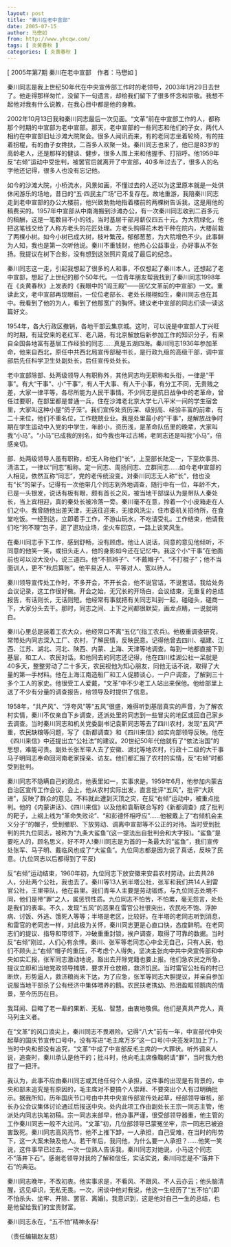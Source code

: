 ```yaml
---
layout: post
title: "秦川在老中宣部"
date: 2005-07-15
author: 马懋如
from: http://www.yhcqw.com/
tags: [ 炎黄春秋 ]
categories: [ 炎黄春秋 ]
---
```



[ 2005年第7期 秦川在老中宣部　作者：马懋如 ]


秦川同志是我上世纪50年代在中央宣传部工作时的老领导，2003年1月29日去世了。他走得那样匆忙，没留下一句遗言，却给我们留下了很多怀念和崇敬。我想不起他对我有什么说教，在我心目中都是他的身教。


2002年10月13日我和秦川同志最后一次见面。“文革”前在中宣部工作的人，都称那个时期的中宣部为老中宣部。那天，老中宣部的一些同志和他们的子女，两代人相约在中宣部旧址沙滩大院聚会。很多人闻讯而来，有的老同志坐着轮椅，有的拄着拐棍，有的由子女搀扶，二百多人欢聚一处。秦川同志也来了，他已是83岁的高龄老人，还是那样的健谈、健步，很多人围上来和他握手、打招呼。他1959年反“右倾”运动中受批判，被罢官后就离开了中宣部，40多年过去了，很多人的名字他还记得，很多人也没有忘记他。


如今的沙滩大院，小桥流水，风景如画，不懂过去的人还以为这里原本就是一处供休闲游乐的场地，昔日的“五·四民主广场”已不复存在。故地重游，我陪秦川同志走到老中宣部的办公大楼前，他兴致勃勃地指着楼前的两棵树告诉我，这是用他的稿费买的。1957年中宣部从中南海搬到沙滩办公，有一次秦川同志收到二百多元的稿酬，这是一笔数目不小的钱，当时基层干部月薪仅四五十元。为大院绿化，他把这笔钱交给了人称方老头的花匠处理。方老头购得花木若干种在院内，大楼前栽了两棵小树。如今小树已成大树，枝叶繁茂，郁郁葱葱，为大院增色不少。此事鲜为人知，我也是第一次听他说。秦川不重钱财，他热心公益事业，办好事从不张扬。我提议在树下合影，没有想到这张照片竟成了最后的纪念。


秦川同志这一走，引起我想起了很多的人和事，不仅想起了秦川本人，还想起了老中宣部，想起了上世纪的那个50年代。一位青年朋友帮我找到了秦川同志1998年在《炎黄春秋》上发表的《我眼中的“阎王殿”——回忆文革前的中宣部》一文。重读此文，老中宣部再现眼前，一位位老部长、老处长栩栩如生，秦川同志也在其中。我看到了他的为人，看到了他那宽广的胸怀。建议老中宣部的同志们读一读这篇好文。


1954年，各大行政区撤销，各地干部云集京城。这时，可以说是中宣部人丁兴旺的时期，有延安来的老红军、老八路，有北京解放后新参加工作的知识分子，有来自全国各地富有基层工作经验的同志……真是五湖四海。秦川同志1936年参加革命，他来自西北，原任中共西北局宣传部秘书长，是行政九级的高级干部，调中宣部后先任科学卫生处副处长，后任宣传处处长。


老中宣部除部、处两级领导人有职称外，其他同志均无职称和头衔，一律是“干事”。有大“干事”、小“干事”，有人干大事、有人干小事，有分工不同，无贵贱之差，大家一律平等，各尽所能为人民干事情。不少同志是抗日战争中的老革命，曾任过要职，在部里都是普通一兵，住在沙滩老北京大学七八平米一间的学生宿舍里，大家叫这种小屋“鸽子笼”。我们宣传处资历深、级别高、经验丰富的前辈，有二十来位，他们不重名位，工作兢兢业业。我是处里最小的“干事”，是解放战争时期在学生运动中入党的中学生，年龄小，资历浅，是革命队伍里的晚辈，大家叫我“小马”。“小马”已成我的别名，如今我也年过古稀，老同志还是叫我“小马”，倍感亲切。


部、处两级领导人虽有职称，却无人称他们“长”，上至部长陆定一，下至炊事员、清洁工，一律以“同志”相称。定一同志、周扬同志、立群同志……如今老中宣部的人相见，依然互称“同志”，党的老传统没变。对秦川同志无人称“长”，他也没有“长”的架子。记得有一次他带几个同志到外地调查，随行中有一位，年龄不大，已是一头银发，说话有板有眼，颇有首长之风，被当地干部误认为是带队人秦处长，当上宾相迎，真的秦处长被冷落一旁。秦川毫不在意，拎着一个小皮箱走在人们之中。我曾随他出差天津，无送往迎来，无接风洗尘，住市委机关招待所，在食堂吃饭。一经到达，立即着手工作，不游山玩水，不吃请受礼。工作结束，他请我们吃“狗不理”包子，逛了逛劝业场，坐火车回京，一路上谈笑风生。


在秦川同志手下工作，感到舒畅，没有顾虑。他让人说话，同意的意见他倾听，不同意的他笑一笑，或扭头走人，他的身影如今还在记忆中。我这个小“干事”在他面前也可以没大没小，说三道四。他“不抓辫子”、“不戴帽子”、“不打棍子”；他不当面训人，更不“秋后算账”。他平易近人、平等对人、宽以待人。


秦川领导宣传处工作时，不多开会，不开长会，他不说官话，不说套话。我给处务会议记录，这工作很好做。开会之始，无冗长的开场白，会议结束，无重复的总结报告，有话则长，无话则短。他经常有事就把有关同志叫到一起，碰碰头，磋商一下，大家分头去干。那时，同志之间、上下之间都很默契，画龙点睛，一说就明白。


秦川心里总是装着工农大众，他经常口不离“五亿”(指工农兵)。他极重调查研究，常带处内同志深入工厂、农村，了解民情，反映民意。记得他曾去四川、福建、江西、江苏、湖北、河北、陕西、内蒙、上海、天津等地调查。每到一地都直接下到基层，和工人、农民对话。和他同去的同志还记得，他在四川桂湖公社一呆就是40多天，整整劳动了二十多天，农民视他为知心朋友，同他无话不说，取得了大量的第—手材料。他在上海江南造船厂和工人促膝谈心，一户户调查，了解到三十多个工人的家史。他很受工人爱戴，“文革”中不少老工人站出来保他。他给部里上送了不少有分量的调查报告，给领导及时提供了信息。


1958年，“共产风”、“浮夸风”等“五风”很盛，难得听到基层真实的声音，为了解农村实情，秦川不仅亲自下乡调查，还派处里的同志到一些冒尖的地区或回自己家乡去调查。当时秦川同志和机关党委副书记袁靳同志等去了四川农村，发现“五风”严重，农民缺粮等问题，写了《新都调查》和《四川来信》如实向部领导反映。他在《四川来信》中还提出立“公社法”的建议。20世纪50年代他就有了“依法治国”的思想，难能可贵。副处长张军带人去了安徽、湖北等地农村，行政十二级的大干事马子明同志奉命回河南老家探亲、访友。他们都汇报了农村的实情，反“右倾”时都受到批判。


秦川同志不隐瞒自己的观点，他表里如一，实事求是。1959年6月，他参加内蒙古自治区宣传工作会议，会上，他从农村实际出发，直言批评“五风”，批评“大跃进”，反映了群众的意见。不料就此遭到灭顶之灾，在反“右倾”运动中，被重点批判。他的《内蒙讲话》、《四川来信》以及他和袁靳联合写的《新都调查》成了批判的靶子，上纲上线为“革命失败论”、“和彭德怀相呼应”……他被戴上了“右倾机会主义分子”的帽子，受到撤职、下放劳动、调离中宣部等不公正的对待。当时受到批判的共九位同志，被称为“九条大鲨鱼”(这一提法出自批判会和大字报)。“鲨鱼”是要吃人的，顾名思义，好不吓人!秦川同志是为首的一条最大的“鲨鱼”，我们宣传处张军、马子明、戴临风也成了“大鲨鱼”。九位同志都是因为说了真话，反映了民意。(九位同志以后都得到了平反)


反“右倾”运动结束，1960年初，九位同志下放安徽来安县农村劳动。此去共28人，分赴两个公社，我也去了。秦川等13人到半塔公社，张军和我们共14人到雷官公社，王里带队，他在县里。我们青年人主要是劳动锻炼，与九位同志处境不同，他们是带“罪”之人，属惩罚性质。九位同志不怕苦，不怕累，毫无怨言，处处是我们的表率。不久，发现“五风”的恶果在雷官公社很突出，农民吃不饱、浮肿病、讨饭、外逃、饿死人等等；半塔是老区，比较好。在半塔的老同志听到消息，和雷官的老同志一样，对此极为关怀，秦川同志更是心直口快，态度鲜明。在老同志们的提议、指导和带领下，冲破重重封锁，挨户调查，取得了可靠的数据。当时反“右倾”刚过，人们心有余悸。秦川、张军等老同志心中全无自己，只有人民，他们不顾头上“右倾”帽子的重压，不考虑个人得失，坚决主张向中共中央宣传部和中央如实汇报，张军同志激动地说，豁出去开除党籍也要上报。他们急农民之所急，提议立即和当地党政领导摊牌，要求开仓放粮，救济饥民。当时雷官公社有的村已断炊，形势逼人，救济粮尚未下达，为了应急，张军等同志大胆提议，并亲自参加说服当地干部杀了公有经济中集体喂养的鹅。农民扶老携幼、热泪盈眶领鹅肉的情景，至今历历在目。

我耳闻、目睹了老一辈的果断、无私、智慧，由衷地敬佩。他们是真共产党人，真马列主义者。


在“文革”的风口浪尖上，秦川同志不畏艰险。记得“八大”前有一年，中宣部代中央起草的国庆节宣传口号中，没有写进“毛主席万岁”这一口号(中央签发时加上了)，当时中央和部没有追究，“文革”中成了中宣部反毛主席的一大罪状。听外调来人说，追查时，秦川承认是他干的；批斗时，他向毛主席像鞠躬请“罪”，当时我为他捏了一把汗。


我认为，此事不应由秦川同志或其他任何个人承担，这件事的出现是有背景的，中央和部未追究是有原因的，毛主席对不要搞个人崇拜、不要突出个人有过明确批示。据我所知，历年国庆节口号由中共中央宣传部宣传处起草，经部领导审核，部长办公会议集体讨论通过后报送中央。处内此项工作由副处长王宗一同志主管，他派处内同志执笔初稿。宗一同志来部早，他办事严谨，很受部领导器重，他主管的工作秦川同志一般不大过问。“文革”初，几位部领导已蒙冤坐牢，宗一同志已被迫害致死。秦川同志高风亮节，他不上推下卸，一人承担，自己受难，在当时的形势下，这一大案未殃及他人。若干年后，我问他，为什么要一人承担？……他笑一笑说，这件事早已过去。一次一位熟人告诉我，秦川同志对她说，小马这个同志不“落井下石”。感谢老领导对我的了解和信任，实话实说，秦川同志是不“落井下石”的典范。


秦川同志晚年，不改初衷。他实事求是，不看风、不跟风、不人云亦云；他头脑清醒，远见卓识，无私无畏。一次，闲谈中他对我说，他这一生经历了“五不怕”(即不怕杀头、坐牢、开除、罢官、离婚)。我意识到，这是他对自己一生的总结，也是他留给我们的宝贵财富。

秦川同志永在，“五不怕”精神永存!

（责任编辑赵友慈）


